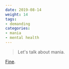 ```yaml
---
date: 2019-08-14
weight: 14
tags:
- demanding
categories:
- mania
- mental health
---
```


> Let's talk about mania.

<a class="pulse" href="/from-within">Fine</a>.
